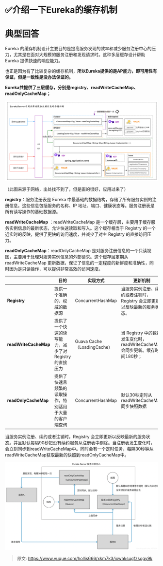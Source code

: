 # ✅介绍一下Eureka的缓存机制

# 典型回答


Eureka 的缓存机制设计主要目的是提高服务发现的效率和减少服务注册中心的压力，尤其是在面对大规模的服务注册和发现请求时。这种多层缓存设计帮助 Eureka 提供快速的响应能力。



也正是因为有了比较复杂的缓存机制，**所以Eureka提供的是AP能力，即可用性有保证，但是一致性是没办法保证的。**



**Eureka共提供了三层缓存，分别是registry、readWriteCacheMap、readOnlyCacheMap；**



![1713586770381-f32f9eae-28a5-4924-8f3b-6d96e2450f66.png](./img/1d5oftwow7Hy9s9p/1713586770381-f32f9eae-28a5-4924-8f3b-6d96e2450f66-280440.png)

（此图来源于网络，出处找不到了，但是画的很好，应用过来了）



**registry**：服务注册表是 Eureka 中最基础的数据结构，存储了所有服务实例的注册信息。这些信息包括服务的名称、IP 地址、端口、健康状态等。服务注册表是所有读写操作的基础数据源。



**readWriteCacheMap** ：readWriteCacheMap 是一个缓存层，主要用于缓存服务实例信息的最新状态，允许快速读取和写入。这个缓存相当于 Registry 的一个近实时的反映，提供了更快的访问速度，并减少了对主 Registry 的直接访问压力。



**readOnlyCacheMap**：readOnlyCacheMap 是对服务注册信息的一个只读视图，主要用于处理对服务实例信息的外部请求。这个缓存层定期从 readWriteCacheMap 更新数据，保证了信息的一定程度的新鲜度和准确性，同时因为是只读操作，可以提供非常高效的访问速度。



| | **目的** | **实现方式** | **更新机制** |
| --- | --- | --- | --- |
| **<font style="color:rgb(13, 13, 13);">Registry</font>** | 提供一个准确的、权威的数据源 | ConcurrentHashMap | 当服务实例注册、续约或者注销时，Registry 会立即更新以反映最新的服务状态。 |
| **<font style="color:rgb(13, 13, 13);">readWriteCacheMap</font>** | 提供了一个快速的读写能力，减少了对 Registry 的直接压力 | Guava Cache（LoadingCache） | 当 Registry 中的数据发生变化时，readWriteCacheMap 会同步更新。缓存时间180秒； |
| **<font style="color:rgb(13, 13, 13);">readOnlyCacheMap</font>** | 提供了快速且频繁的读取操作，特别适用于大量的客户端查询 | ConcurrentHashMap | 默认30秒定时从 readWriteCacheMap 同步快照数据 |




当服务实例注册、续约或者注销时，Registry 会立即更新以反映最新的服务状态。并且默认每隔90秒把没有续约服务从注册表中剔除。当注册表发生变化时，会立刻同步到<font style="color:rgb(13, 13, 13);">readWriteCacheMap中。同时会有一个定时任务，每隔30秒钟从readWriteCacheMap获取最新的快照到readOnlyCacheMap中。	</font>



![1713586884346-de62698a-70f9-48ff-bf60-df96bc6d30fc.png](./img/1d5oftwow7Hy9s9p/1713586884346-de62698a-70f9-48ff-bf60-df96bc6d30fc-159362.png)



> 原文: <https://www.yuque.com/hollis666/xkm7k3/ixwaksugfzsggy9k>